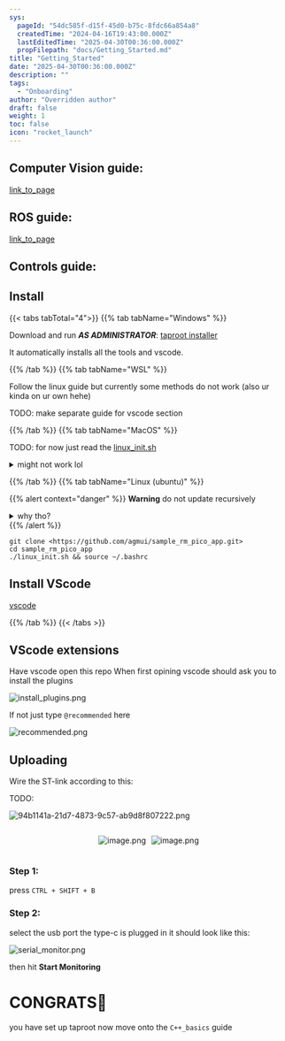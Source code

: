 ```yaml
---
sys:
  pageId: "54dc585f-d15f-45d0-b75c-8fdc66a854a8"
  createdTime: "2024-04-16T19:43:00.000Z"
  lastEditedTime: "2025-04-30T00:36:00.000Z"
  propFilepath: "docs/Getting_Started.md"
title: "Getting_Started"
date: "2025-04-30T00:36:00.000Z"
description: ""
tags:
  - "Onboarding"
author: "Overridden author"
draft: false
weight: 1
toc: false
icon: "rocket_launch"
---
```


## Computer Vision guide:

[link_to_page](86d45bc0-388b-4d26-8848-44f255f73d0e)

## ROS guide:

[link_to_page](3c76c1de-ec8f-46d6-8b0a-294005edc2d5)

## Controls guide:

## Install

{{< tabs tabTotal="4">}}
{{% tab tabName="Windows" %}}

Download and run _**AS ADMINISTRATOR**_: [taproot installer](https://github.com/Thornbots/TeachingFreshies/releases/tag/1.0)

It automatically installs all the tools and vscode.

{{% /tab %}}
{{% tab tabName="WSL" %}}

Follow the linux guide but currently some methods do not work (also ur kinda on ur own hehe)

TODO: make separate guide for vscode section

{{% /tab %}}
{{% tab tabName="MacOS" %}}

TODO: for now just read the [linux_init.sh](https://github.com/agmui/sample_rm_pico_app/blob/main/linux_init.sh)

<details>
<summary>might not work lol</summary>

`brew install libusb pkg-config`

Next install: [vscode](https://code.visualstudio.com/Download)

</details>

{{% /tab %}}
{{% tab tabName="Linux (ubuntu)" %}}

{{% alert context="danger" %}}
**Warning** do not update recursively
<details>
<summary>why tho?</summary>
There are some submodules that may go on for a while (like tinyusb) and I highly
recommend you don't need to get them.
If you want to see what submodules I update just look in `linux_init.sh`
</details>
{{% /alert %}}

```shell
git clone <https://github.com/agmui/sample_rm_pico_app.git>
cd sample_rm_pico_app
./linux_init.sh && source ~/.bashrc
```

## Install VScode

[vscode](https://code.visualstudio.com/Download)

{{% /tab %}}
{{< /tabs >}}

## VScode extensions

Have vscode open this repo
When first opining vscode should ask you to install the plugins

![install_plugins.png](https://prod-files-secure.s3.us-west-2.amazonaws.com/d518164a-d88e-44d1-a4ee-3adb3bd8bce0/89bd30f0-1825-4e77-867b-0a41ce370880/install_plugins.png?X-Amz-Algorithm=AWS4-HMAC-SHA256&X-Amz-Content-Sha256=UNSIGNED-PAYLOAD&X-Amz-Credential=ASIAZI2LB466RC5TAGRA%2F20250706%2Fus-west-2%2Fs3%2Faws4_request&X-Amz-Date=20250706T150756Z&X-Amz-Expires=3600&X-Amz-Security-Token=IQoJb3JpZ2luX2VjEFQaCXVzLXdlc3QtMiJHMEUCICxNocCU7QlwvTq%2FoyfjNu0ICrHE2eJZKt9YZhsKP8NvAiEAiJIz%2F1V28Oly%2Bm2ejq%2BRbsAtwAwGvJCTJs1eyERLFcIq%2FwMIXRAAGgw2Mzc0MjMxODM4MDUiDHJoy0%2FCmIFIiq7KFCrcA5JMDBS8paZfAaM1TohL%2F7iaMUCE%2Bwrf3KgxGm2B2%2BDaMYB0df1IcQKjVg8PWCt3FycWnkzEZI%2F3a9aW3YjywMAHPwlafoWi6InKdsdtuC8F08SjX%2FjminQo8NBhT1UjKfnGtB6cHVqN242ZzTvigPLJPGP7f2djVUEVslVC3rRCkfwyF7tGFSAqhcpSiiYDs9hoCVBA0sEcdjLXphnQ7fDj66fcFONqRFYvw%2BrKvLrmCDhIpJGz2MRLmihU%2BzxYAHC80E%2FICw3q8fccdQteQ7HZDPTmZnS0Vbp4SLg5Sx7Ms%2F010IK8LjqthSxYzwQd6xN3KreQBLa8SUs9rGaMrIEl7RQx3sl4B94kaLwQ0%2B%2BKgRMfGBuQwOXSWXmcaqrTYElG82mCLx5voIV3kmkjVsDM817cxhO8DbAqIbRXelGdZYa4GopStgcfCJc15N8WoJJZiuS4KWnQFZDi1KujTVfi8TjAATXMnawMXAfbAwzU0gHtGPKrvpZccx7nMXRVq20gI33FgzWhTP%2FkDkgs4fPeM4Pk%2Fp4PSNr4GmDaLgxOkRVLs1reYH9up1V3bfqut6mQ1pkGGAGGAXB72dPl9WaXk2drH3bHkactAMDSTvHLWJACdGd64pbnfSImMKnOqcMGOqUBeg4BVmBlUvVpTDUqg%2BDXNCcR%2BeBEv5mFy79K9KFUYJo00sFzbdC%2FapuKqQt7xXJo15bg4%2B2rhhiQ2T8oppSf26wLjS%2F47jOc89g9epVLJY%2BUDk5GvXxTucT1dU0MgLWEXTzzKZQFCBi%2FRmfbrKhtrKNcd85osrrpN1es4MFLo1MaH7w0rEg36jMWT9jUWihUrzKvUKqrE9oMGGT7I6cnSbdajqME&X-Amz-Signature=694bb0a8eca76f67946bcaf6a1e4d6191c29367a60e6232f18831cd455f45617&X-Amz-SignedHeaders=host&x-amz-checksum-mode=ENABLED&x-id=GetObject)

If not just type `@recommended` here  

![recommended.png](https://prod-files-secure.s3.us-west-2.amazonaws.com/d518164a-d88e-44d1-a4ee-3adb3bd8bce0/61e661e9-5d85-4dfc-be0d-8d2097a5e793/recommended.png?X-Amz-Algorithm=AWS4-HMAC-SHA256&X-Amz-Content-Sha256=UNSIGNED-PAYLOAD&X-Amz-Credential=ASIAZI2LB466RC5TAGRA%2F20250706%2Fus-west-2%2Fs3%2Faws4_request&X-Amz-Date=20250706T150756Z&X-Amz-Expires=3600&X-Amz-Security-Token=IQoJb3JpZ2luX2VjEFQaCXVzLXdlc3QtMiJHMEUCICxNocCU7QlwvTq%2FoyfjNu0ICrHE2eJZKt9YZhsKP8NvAiEAiJIz%2F1V28Oly%2Bm2ejq%2BRbsAtwAwGvJCTJs1eyERLFcIq%2FwMIXRAAGgw2Mzc0MjMxODM4MDUiDHJoy0%2FCmIFIiq7KFCrcA5JMDBS8paZfAaM1TohL%2F7iaMUCE%2Bwrf3KgxGm2B2%2BDaMYB0df1IcQKjVg8PWCt3FycWnkzEZI%2F3a9aW3YjywMAHPwlafoWi6InKdsdtuC8F08SjX%2FjminQo8NBhT1UjKfnGtB6cHVqN242ZzTvigPLJPGP7f2djVUEVslVC3rRCkfwyF7tGFSAqhcpSiiYDs9hoCVBA0sEcdjLXphnQ7fDj66fcFONqRFYvw%2BrKvLrmCDhIpJGz2MRLmihU%2BzxYAHC80E%2FICw3q8fccdQteQ7HZDPTmZnS0Vbp4SLg5Sx7Ms%2F010IK8LjqthSxYzwQd6xN3KreQBLa8SUs9rGaMrIEl7RQx3sl4B94kaLwQ0%2B%2BKgRMfGBuQwOXSWXmcaqrTYElG82mCLx5voIV3kmkjVsDM817cxhO8DbAqIbRXelGdZYa4GopStgcfCJc15N8WoJJZiuS4KWnQFZDi1KujTVfi8TjAATXMnawMXAfbAwzU0gHtGPKrvpZccx7nMXRVq20gI33FgzWhTP%2FkDkgs4fPeM4Pk%2Fp4PSNr4GmDaLgxOkRVLs1reYH9up1V3bfqut6mQ1pkGGAGGAXB72dPl9WaXk2drH3bHkactAMDSTvHLWJACdGd64pbnfSImMKnOqcMGOqUBeg4BVmBlUvVpTDUqg%2BDXNCcR%2BeBEv5mFy79K9KFUYJo00sFzbdC%2FapuKqQt7xXJo15bg4%2B2rhhiQ2T8oppSf26wLjS%2F47jOc89g9epVLJY%2BUDk5GvXxTucT1dU0MgLWEXTzzKZQFCBi%2FRmfbrKhtrKNcd85osrrpN1es4MFLo1MaH7w0rEg36jMWT9jUWihUrzKvUKqrE9oMGGT7I6cnSbdajqME&X-Amz-Signature=d8d95481a622805fff4dfdd251d40e8428026eb370f30399451132979c005455&X-Amz-SignedHeaders=host&x-amz-checksum-mode=ENABLED&x-id=GetObject)

## Uploading

Wire the ST-link according to this:

TODO:

![94b1141a-21d7-4873-9c57-ab9d8f807222.png](https://prod-files-secure.s3.us-west-2.amazonaws.com/d518164a-d88e-44d1-a4ee-3adb3bd8bce0/e5fad17d-ab82-4300-9f4c-505ab4b1202c/94b1141a-21d7-4873-9c57-ab9d8f807222.png?X-Amz-Algorithm=AWS4-HMAC-SHA256&X-Amz-Content-Sha256=UNSIGNED-PAYLOAD&X-Amz-Credential=ASIAZI2LB466RC5TAGRA%2F20250706%2Fus-west-2%2Fs3%2Faws4_request&X-Amz-Date=20250706T150756Z&X-Amz-Expires=3600&X-Amz-Security-Token=IQoJb3JpZ2luX2VjEFQaCXVzLXdlc3QtMiJHMEUCICxNocCU7QlwvTq%2FoyfjNu0ICrHE2eJZKt9YZhsKP8NvAiEAiJIz%2F1V28Oly%2Bm2ejq%2BRbsAtwAwGvJCTJs1eyERLFcIq%2FwMIXRAAGgw2Mzc0MjMxODM4MDUiDHJoy0%2FCmIFIiq7KFCrcA5JMDBS8paZfAaM1TohL%2F7iaMUCE%2Bwrf3KgxGm2B2%2BDaMYB0df1IcQKjVg8PWCt3FycWnkzEZI%2F3a9aW3YjywMAHPwlafoWi6InKdsdtuC8F08SjX%2FjminQo8NBhT1UjKfnGtB6cHVqN242ZzTvigPLJPGP7f2djVUEVslVC3rRCkfwyF7tGFSAqhcpSiiYDs9hoCVBA0sEcdjLXphnQ7fDj66fcFONqRFYvw%2BrKvLrmCDhIpJGz2MRLmihU%2BzxYAHC80E%2FICw3q8fccdQteQ7HZDPTmZnS0Vbp4SLg5Sx7Ms%2F010IK8LjqthSxYzwQd6xN3KreQBLa8SUs9rGaMrIEl7RQx3sl4B94kaLwQ0%2B%2BKgRMfGBuQwOXSWXmcaqrTYElG82mCLx5voIV3kmkjVsDM817cxhO8DbAqIbRXelGdZYa4GopStgcfCJc15N8WoJJZiuS4KWnQFZDi1KujTVfi8TjAATXMnawMXAfbAwzU0gHtGPKrvpZccx7nMXRVq20gI33FgzWhTP%2FkDkgs4fPeM4Pk%2Fp4PSNr4GmDaLgxOkRVLs1reYH9up1V3bfqut6mQ1pkGGAGGAXB72dPl9WaXk2drH3bHkactAMDSTvHLWJACdGd64pbnfSImMKnOqcMGOqUBeg4BVmBlUvVpTDUqg%2BDXNCcR%2BeBEv5mFy79K9KFUYJo00sFzbdC%2FapuKqQt7xXJo15bg4%2B2rhhiQ2T8oppSf26wLjS%2F47jOc89g9epVLJY%2BUDk5GvXxTucT1dU0MgLWEXTzzKZQFCBi%2FRmfbrKhtrKNcd85osrrpN1es4MFLo1MaH7w0rEg36jMWT9jUWihUrzKvUKqrE9oMGGT7I6cnSbdajqME&X-Amz-Signature=e35c771280c0a2769c4d7e8245bc614aa3f8f05baad56fc86670441abcd133cd&X-Amz-SignedHeaders=host&x-amz-checksum-mode=ENABLED&x-id=GetObject)

<div style="display: flex;flex-direction: row; column-gap:10px; max-width: 630px;justify-content: center;">
<div>

![image.png](https://prod-files-secure.s3.us-west-2.amazonaws.com/d518164a-d88e-44d1-a4ee-3adb3bd8bce0/210ecb78-1116-4d7b-b9b7-2292f66fa2c2/image.png?X-Amz-Algorithm=AWS4-HMAC-SHA256&X-Amz-Content-Sha256=UNSIGNED-PAYLOAD&X-Amz-Credential=ASIAZI2LB466YULXU7PN%2F20250706%2Fus-west-2%2Fs3%2Faws4_request&X-Amz-Date=20250706T150758Z&X-Amz-Expires=3600&X-Amz-Security-Token=IQoJb3JpZ2luX2VjEFUaCXVzLXdlc3QtMiJHMEUCICaupPURkfol5o06GhZKNszE4vUHa03EQWFkYDztQVVqAiEA%2BNIOU1Fcc8X6QEeyYRZ0ivM6WLK5dI74H6s%2B0DGIzNwq%2FwMIXRAAGgw2Mzc0MjMxODM4MDUiDKm%2FrbjJuO509PzLAircA8DipaA4YQDjt6gFhrCafimBItSm7yInErOh7hGLcdvS9pqVeLVjkEZw92SO%2BdbOO4AlDVAmYov%2BOZpj157ur8syjIrH%2F5euq%2F%2FL%2B1AWFEnu%2BFEOdJE0XJu1dY5r89YKHXl4hoKi4PZIT6OTjGLx2L8GMW%2BKAUQ%2F2e%2BM20e9eWL%2BDfS36A1CCia%2Feu00M58Nhv4OLH%2BD2UGjH4FGWUKVeGeUkPxKm%2BUmEAWem%2FCpfYoOeOw43e57EpNoVss7Katk2YJO4UiqP0mpBofuIOtBCSb%2FJ6ahCuJf6pSo3I8vL%2BYwWwjV%2FvaF1wKuTwpKIC0zoftd4ciWQNB3v1Yram1AX4yndybbgDUmg8RSrutVTwxAABKAEZPXQ8SRDQcHDIhMUlxEu%2BTGrsc9PLpG7UDz0ewbStPCKrYxok%2B%2Fklr%2BqgL58s3kb0vVwXxuucKqm45eidJzncONBYXOuk7vhjGqlaAPrIRyA8YeJlLuawtRJRt71DQ6yGzMdqJYjSFWyDHYHi4hp%2B%2FnjtePiKFMLgpaBCdNrE1JWTWUMpBT6iRDb0zkvz0dUBkSQKfKemuSMfzU6qSEOfHNqOFfaAkB0NcwoSWBgiIYstGEUQE30Mp9Z8JJ3keO6kZ3gqbUTdf0MPTTqcMGOqUBbB856TaXLM0ib86DsFOdpjn%2Fzgr756EVRKqBW2oE2EHFvNFGFeqDKPM3nTagH6vOauo%2Bqf%2BgXE6oZOOWFWuA0llrEwQNcVHRgtFQe4aml9xZthHkayQ%2BXnhpqnZlD%2Fh7rVxdomdA2vQKjPlFVzn1ZcR5ufuiVZzgDkEFp5j43JBAWtvzVdspS%2Bi2IK6zH%2FcOGE%2F25ZJ0O759TERbBzhNuIVRgtGS&X-Amz-Signature=cc23815209c79a2b9ba4673be548853c463c2af3e00356ad5436fa402f8500d2&X-Amz-SignedHeaders=host&x-amz-checksum-mode=ENABLED&x-id=GetObject)

</div>
<div>

![image.png](https://prod-files-secure.s3.us-west-2.amazonaws.com/d518164a-d88e-44d1-a4ee-3adb3bd8bce0/33a0fd0f-8ca6-4a86-8e09-26e95ded1fff/image.png?X-Amz-Algorithm=AWS4-HMAC-SHA256&X-Amz-Content-Sha256=UNSIGNED-PAYLOAD&X-Amz-Credential=ASIAZI2LB466SAF5RL7H%2F20250706%2Fus-west-2%2Fs3%2Faws4_request&X-Amz-Date=20250706T150758Z&X-Amz-Expires=3600&X-Amz-Security-Token=IQoJb3JpZ2luX2VjEFQaCXVzLXdlc3QtMiJGMEQCIA%2Bq3UIlC9ua9O6lm3yYnoqGKjEhjLH9hrnHAtSzqJ33AiAkbox8SbytJWHXWjNgu7pzK3S4Z%2FNXJgRNCIGyx2zGaCr%2FAwhdEAAaDDYzNzQyMzE4MzgwNSIMaoiDolQt3IGpn5GtKtwDDqpRnZPoQFn1b8NLGaBNTSqd4xYCf%2FJNwK%2F4JIrxfu%2BtOy34c0O77BtUE8JwRh2DgF%2BYno%2BmNckhm8610LLvIu7RzXBPkGYS4TF1U1GapoC0Jrk93HVxL8MFqnhMOriQjkSK925aAZX0QMPG9njnFBwEzoT92jE%2BlntyL2Z7u4YRt%2B8bBS2kO9JFZ764uRjlW5PygyuSTS5MTv5rVcYetkt7O44gdkTxyzkSODAyBL5M%2Flb8SNBKxI5rsj4lU3VHP8QhweGI5JHzEOW6RiUM085Rwzy9wJ%2FUjAfsA1nSC7hbynxNL88jkbqtjOz85I4AamIQbjsm6Jh37i4Ggy%2BPoY1WnIB4rnC5ppH1FLToHbK0wPTp9f%2F7pOvvdH2c4ykGti8k2VMkUOnCo0tHGOhRySjVxXgQtTfW7A%2FJWTNuoiwLUoyNSFECKJ4YBxXGX655VbZEaUKiCQ5eDgy6YMJM6TQGeNxZ%2BIOLLVL6joa5GJ90xSucAfdVrxurSxv%2BTgJyfJZJ9rnpNkMsuwTN5ay%2FWFkWqiNw05iVujHeSxU3Tw6gIxtvN%2Bjz5n3tRBhYHSZwei09iQM7ChOY00tzJOxAVudrhv5mGihiPo4dyay%2FUpr2u9vttEdieJ56XfswqNCpwwY6pgHgfMrhK7LKBb30gJJ1O%2Fs2IFEqc6MwficohkasVDPMPk8YPmj6vde4VnCI8uOJXp5Rz02IpEcUBi2KwuLtDC3KmumYVnO4bND0Wxpn3hA7Bktr80DXs%2BHR6bhvvt2TDvL2nnVkoULHYO%2BpqlWa9i4ujVoUW6xy4Hwgoj6VhlmDfbQtK2U48K0evL4vqk7RrFpIAbGqDtsrjVbAMXbZkOYq7%2Bm8ZmI5&X-Amz-Signature=0f7495be0bc33b7b9f6f9bf541107565c64378970ea7b41ffe52f4d14aafd531&X-Amz-SignedHeaders=host&x-amz-checksum-mode=ENABLED&x-id=GetObject)

</div>
</div>

### Step 1:

press `CTRL + SHIFT + B`

### Step 2:

select the usb port the type-c is plugged in it should look like this:

![serial_monitor.png](https://prod-files-secure.s3.us-west-2.amazonaws.com/d518164a-d88e-44d1-a4ee-3adb3bd8bce0/f03f4774-05d4-4393-b6a0-d5efb6d315ab/serial_monitor.png?X-Amz-Algorithm=AWS4-HMAC-SHA256&X-Amz-Content-Sha256=UNSIGNED-PAYLOAD&X-Amz-Credential=ASIAZI2LB466RC5TAGRA%2F20250706%2Fus-west-2%2Fs3%2Faws4_request&X-Amz-Date=20250706T150756Z&X-Amz-Expires=3600&X-Amz-Security-Token=IQoJb3JpZ2luX2VjEFQaCXVzLXdlc3QtMiJHMEUCICxNocCU7QlwvTq%2FoyfjNu0ICrHE2eJZKt9YZhsKP8NvAiEAiJIz%2F1V28Oly%2Bm2ejq%2BRbsAtwAwGvJCTJs1eyERLFcIq%2FwMIXRAAGgw2Mzc0MjMxODM4MDUiDHJoy0%2FCmIFIiq7KFCrcA5JMDBS8paZfAaM1TohL%2F7iaMUCE%2Bwrf3KgxGm2B2%2BDaMYB0df1IcQKjVg8PWCt3FycWnkzEZI%2F3a9aW3YjywMAHPwlafoWi6InKdsdtuC8F08SjX%2FjminQo8NBhT1UjKfnGtB6cHVqN242ZzTvigPLJPGP7f2djVUEVslVC3rRCkfwyF7tGFSAqhcpSiiYDs9hoCVBA0sEcdjLXphnQ7fDj66fcFONqRFYvw%2BrKvLrmCDhIpJGz2MRLmihU%2BzxYAHC80E%2FICw3q8fccdQteQ7HZDPTmZnS0Vbp4SLg5Sx7Ms%2F010IK8LjqthSxYzwQd6xN3KreQBLa8SUs9rGaMrIEl7RQx3sl4B94kaLwQ0%2B%2BKgRMfGBuQwOXSWXmcaqrTYElG82mCLx5voIV3kmkjVsDM817cxhO8DbAqIbRXelGdZYa4GopStgcfCJc15N8WoJJZiuS4KWnQFZDi1KujTVfi8TjAATXMnawMXAfbAwzU0gHtGPKrvpZccx7nMXRVq20gI33FgzWhTP%2FkDkgs4fPeM4Pk%2Fp4PSNr4GmDaLgxOkRVLs1reYH9up1V3bfqut6mQ1pkGGAGGAXB72dPl9WaXk2drH3bHkactAMDSTvHLWJACdGd64pbnfSImMKnOqcMGOqUBeg4BVmBlUvVpTDUqg%2BDXNCcR%2BeBEv5mFy79K9KFUYJo00sFzbdC%2FapuKqQt7xXJo15bg4%2B2rhhiQ2T8oppSf26wLjS%2F47jOc89g9epVLJY%2BUDk5GvXxTucT1dU0MgLWEXTzzKZQFCBi%2FRmfbrKhtrKNcd85osrrpN1es4MFLo1MaH7w0rEg36jMWT9jUWihUrzKvUKqrE9oMGGT7I6cnSbdajqME&X-Amz-Signature=469fe24e1b4defe77b9e4063b2298841d6eab269a90cbe3d7dc859d9bc5668d0&X-Amz-SignedHeaders=host&x-amz-checksum-mode=ENABLED&x-id=GetObject)

then hit **Start Monitoring**

# CONGRATS🎉

you have set up taproot now move onto the `C++_basics` guide
